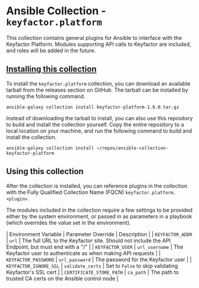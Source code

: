 # Ansible Collection - `keyfactor.platform`

This collection contains general plugins for Ansible to interface with the Keyfactor Platform.
Modules supporting API calls to Keyfactor are included, and roles will be added in the future.

## [Installing this collection](https://docs.ansible.com/ansible/latest/user_guide/collections_using.html#installing-collections-with-ansible-galaxy)

To install the `keyfactor.platform` collection, you can download an available tarball from the releases section on GitHub. The tarball can be installed by running the following command.

```
ansible-galaxy collection install keyfactor-platform-1.0.0.tar.gz
```

Instead of downloading the tarball to install, you can also use this repository to build and install the collection yourself. Copy the entire repository to a local location on your machine, and run the following command to build and install the collection.

```
ansible-galaxy collection install ~/repos/ansible-collection-keyfactor-platform
```

## Using this collection

After the collection is installed, you can reference plugins in the collection with the Fully Qualified Collection Name (FQCN) `keyfactor.platform.<plugin>`.

The modules included in the collection require a few settings to be provided either by the system environment, or passed in as parameters in a playbook (which overrides the value set in the environment).

| Environment Variable | Parameter Override | Description |
| `KEYFACTOR_ADDR` | `url` | The full URL to the Keyfactor site. Should not include the API Endpoint, but must end with a "/" |
| `KEYFACTOR_USER` | `url_username` | The Keyfactor user to authenticate as when making API requests |
| `KEYFACTOR_PASSWORD` | `url_password` | The password for the Keyfactor user |
| `KEYFACTOR_IGNORE_SSL` | `validate_certs` | Set to `False` to skip validating Keyfactor's SSL cert |
| `CERTIFICATE_STORE_PATH` | `ca_path` | The path to trusted CA certs on the Ansible control node |
